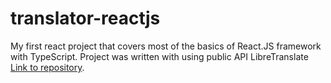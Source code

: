 # translator-reactjs
My first react project that covers most of the basics of React.JS framework with TypeScript.
Project was written with using public API LibreTranslate [Link to repository](https://github.com/LibreTranslate/LibreTranslate).
